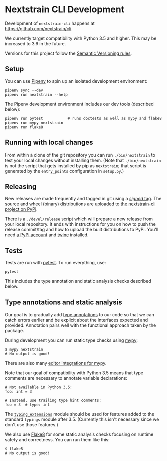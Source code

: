 # Nextstrain CLI Development
<!-- WARNING -->
<!-- Do not edit this file from within the docs.nextstrain.org repository. -->
<!-- It is fetched from another repository to be included in the docs.nextstrain.org build. -->
<!-- So, if you edit it after it is fetched into docs.nextstrain.org, your changes will be lost. -->
<!-- Instead, edit this file in its own repository and commit your changes there. -->
<!-- For more details on this (temporary) implementation, see https://github.com/nextstrain/docs.nextstrain.org#fetching-of-documents-from-other-repositories -->
<!-- This file is fetched from: https://github.com/nextstrain/cli/blob/master/doc/development.md -->
<!-- WARNING -->
<!-- WARNING -->

Development of `nextstrain-cli` happens at <https://github.com/nextstrain/cli>.

We currently target compatibility with Python 3.5 and higher.  This may be
increased to 3.6 in the future.

Versions for this project follow the [Semantic Versioning rules][].

## Setup

You can use [Pipenv](https://pipenv.pypa.io) to spin up an isolated development
environment:

    pipenv sync --dev
    pipenv run nextstrain --help

The Pipenv development environment includes our dev tools (described below):

    pipenv run pytest           # runs doctests as well as mypy and flake8
    pipenv run mypy nextstrain
    pipenv run flake8

## Running with local changes

From within a clone of the git repository you can run `./bin/nextstrain` to
test your local changes without installing them.  (Note that `./bin/nextstrain`
is not the script that gets installed by pip as `nextstrain`; that script is
generated by the `entry_points` configuration in `setup.py`.)

## Releasing

New releases are made frequently and tagged in git using a [_signed_ tag][].
The source and wheel (binary) distributions are uploaded to [the nextstrain-cli
project on PyPi](https://pypi.org/project/nextstrain-cli).

There is a `./devel/release` script which will prepare a new release from your
local repository.  It ends with instructions for you on how to push the release
commit/tag and how to upload the built distributions to PyPi.  You'll need [a
PyPi account][] and [twine][] installed.

## Tests

Tests are run with [pytest](https://pytest.org).  To run everything, use:

    pytest

This includes the type annotation and static analysis checks described below.

## Type annotations and static analysis

Our goal is to gradually add [type annotations][] to our code so that we can
catch errors earlier and be explicit about the interfaces expected and
provided.  Annotation pairs well with the functional approach taken by the
package.

During development you can run static type checks using [mypy][]:

    $ mypy nextstrain
    # No output is good!

There are also many [editor integrations for mypy][].

Note that our goal of compatibility with Python 3.5 means that type comments
are necessary to annotate variable declarations:

    # Not available in Python 3.5:
    foo: int = 3

    # Instead, use trailing type hint comments:
    foo = 3  # type: int

The [`typing_extensions`][] module should be used for features added to the
standard `typings` module after 3.5.  (Currently this isn't necessary since we
don't use those features.)

We also use [Flake8][] for some static analysis checks focusing on runtime
safety and correctness.  You can run them like this:

    $ flake8
    # No output is good!


[Semantic Versioning rules]: https://semver.org
[_signed_ tag]: https://git-scm.com/book/en/v2/Git-Tools-Signing-Your-Work
[a PyPi account]: https://pypi.org/account/register/
[twine]: https://pypi.org/project/twine
[type annotations]: https://www.python.org/dev/peps/pep-0484/
[mypy]: http://mypy-lang.org/
[editor integrations for mypy]: https://github.com/python/mypy#ide--linter-integrations
[`typing_extensions`]: https://pypi.org/project/typing-extensions
[Flake8]: https://flake8.pycqa.org
